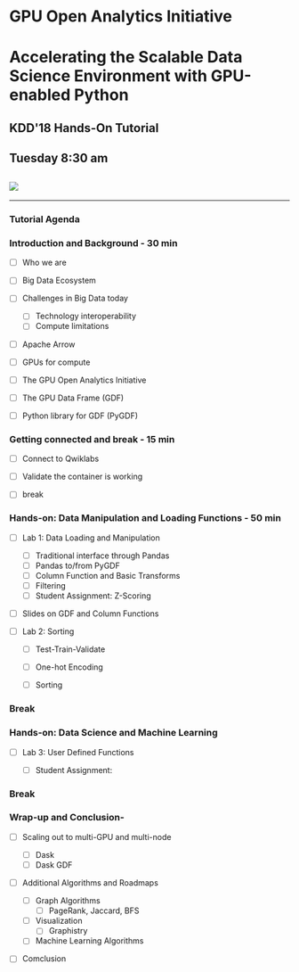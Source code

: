 # GPU Open Analytics Initiative
# Accelerating the Scalable Data Science Environment with GPU-enabled Python

## KDD'18 Hands-On Tutorial
## Tuesday 8:30 am

## ![](https://nvidianews.nvidia.com/media/sites/219/images/logo.png)

***
### Tutorial Agenda

### **Introduction and Background**  - 30 min 

- [ ] Who we are 
- [ ] Big Data Ecosystem
- [ ] Challenges in Big Data today
  - [ ] Technology interoperability 
  - [ ] Compute limitations
- [ ] Apache Arrow
- [ ] GPUs for compute
- [ ] The GPU Open Analytics Initiative
- [ ] The GPU Data Frame (GDF)
- [ ] Python library for GDF (PyGDF)



### **Getting connected and break** - 15 min

- [ ] Connect to Qwiklabs
- [ ] Validate the container is working
- [ ] break



### Hands-on:  Data Manipulation and Loading Functions - 50 min

- [ ] Lab 1: Data Loading and Manipulation
  - [ ] Traditional interface through Pandas
  - [ ] Pandas to/from PyGDF
  - [ ] Column Function and Basic Transforms
  - [ ] Filtering
  - [ ] Student Assignment:  Z-Scoring
- [ ] Slides on GDF and Column Functions

- [ ] Lab 2:  Sorting

  - [ ] Test-Train-Validate 
  - [ ] One-hot Encoding
  - [ ] Sorting

  

### Break



### Hands-on: Data Science and Machine Learning 

- [ ] Lab 3: User Defined Functions
  - [ ] Student Assignment: 

  


### Break 



### Wrap-up and Conclusion-

- [ ] Scaling out to multi-GPU and multi-node
  - [ ] Dask
  - [ ] Dask GDF
- [ ] Additional Algorithms and Roadmaps
  - [ ] Graph Algorithms
    - [ ] PageRank, Jaccard, BFS
  - [ ] Visualization
    - [ ] Graphistry
  - [ ] Machine Learning Algorithms
- [ ] Comclusion


